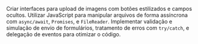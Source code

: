 Criar interfaces para upload de imagens com botões estilizados e campos ocultos. Utilizar JavaScript para manipular arquivos de forma assíncrona com `async/await`, `Promises`, e `FileReader`. Implementar validação e simulação de envio de formulários, tratamento de erros com `try/catch`, e delegação de eventos para otimizar o código.
